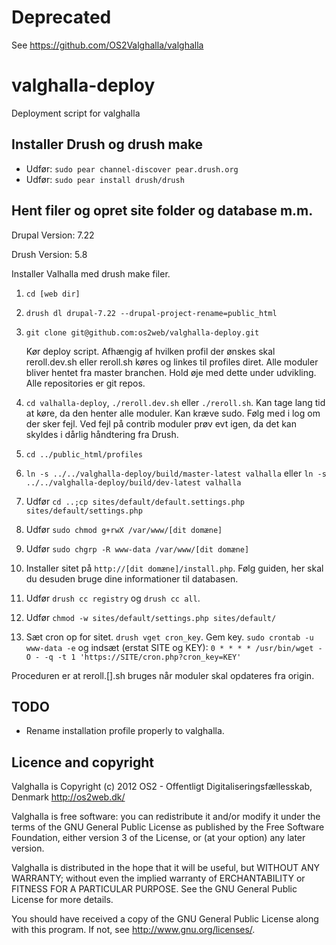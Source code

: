 Deprecated
==========
See <https://github.com/OS2Valghalla/valghalla>

valghalla-deploy
================
Deployment script for valghalla


Installer Drush og drush make
--------------------
* Udfør: `sudo pear channel-discover pear.drush.org`
* Udfør: `sudo pear install drush/drush`

Hent filer og opret site folder og database m.m.
------------------------------------------
Drupal Version: 7.22

Drush Version: 5.8

Installer Valhalla med drush make filer.

1. `cd [web dir]`
2. `drush dl drupal-7.22 --drupal-project-rename=public_html`
3. `git clone git@github.com:os2web/valghalla-deploy.git`

    Kør deploy script. Afhængig af hvilken profil der ønskes skal reroll.dev.sh eller reroll.sh køres og linkes til profiles diret. Alle moduler bliver hentet fra master branchen. Hold øje med dette under udvikling. Alle repositories er git repos.

4. `cd valhalla-deploy`, `./reroll.dev.sh` eller `./reroll.sh`. Kan tage lang tid at køre, da den henter alle moduler. Kan kræve sudo. Følg med i log om der sker fejl. Ved fejl på contrib moduler prøv evt igen, da det kan skyldes i dårlig håndtering fra Drush.
5. `cd ../public_html/profiles`
6. `ln -s ../../valghalla-deploy/build/master-latest valhalla` eller `ln -s ../../valghalla-deploy/build/dev-latest valhalla`
7. Udfør `cd ..;cp sites/default/default.settings.php sites/default/settings.php`
8. Udfør `sudo chmod g+rwX /var/www/[dit domæne]`
9. Udfør `sudo chgrp -R www-data /var/www/[dit domæne]`
10. Installer sitet på `http://[dit domæne]/install.php`. Følg guiden, her skal du desuden bruge dine informationer til databasen.
11. Udfør `drush cc registry` og `drush cc all`.
12. Udfør `chmod -w sites/default/settings.php sites/default/`
13. Sæt cron op for sitet. `drush vget cron_key`. Gem key. `sudo crontab -u www-data -e` og indsæt (erstat SITE og KEY): `0 * * * * /usr/bin/wget -O - -q -t 1 'https://SITE/cron.php?cron_key=KEY'`

Proceduren er at reroll.[].sh bruges når moduler skal opdateres fra origin.

TODO
----
* Rename installation profile properly to valghalla.

Licence and copyright
---------------------
Valghalla is Copyright (c) 2012 OS2 - Offentligt Digitaliseringsfællesskab, Denmark
<http://os2web.dk/>

Valghalla is free software: you can redistribute it and/or modify
it under the terms of the GNU General Public License as published by
the Free Software Foundation, either version 3 of the License, or
(at your option) any later version.

Valghalla is distributed in the hope that it will be useful,
but WITHOUT ANY WARRANTY; without even the implied warranty of
ERCHANTABILITY or FITNESS FOR A PARTICULAR PURPOSE.  See the
GNU General Public License for more details.

You should have received a copy of the GNU General Public License
along with this program.  If not, see <http://www.gnu.org/licenses/>.
